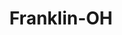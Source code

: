 ---
title: Franklin-OH
slug: franklin-oh
f_state:
- cms/state/ohio.md
f_locations:
- cms/payday-loan/advance-insurance-3358.md
- cms/payday-loan/cashland-9192.md
- cms/payday-loan/cashland-9238.md
- cms/payday-loan/checksmart-14758.md
- cms/payday-loan/checksmart-14793.md
- cms/payday-loan/fast-cash-17604.md
- cms/payday-loan/jackson-hewitt-tax-service-19823.md
- cms/payday-loan/oak-hill-banks-23145.md
- cms/payday-loan/sell-it-here-26303.md
- cms/payday-loan/springboro-iga-check-hold-cashing-26872.md
updated-on: '2024-05-30T13:41:28.615Z'
created-on: '2024-05-30T13:41:28.615Z'
published-on: '2024-05-30T13:54:32.469Z'
f_city: Franklin
layout: '[city].html'
tags: city
---